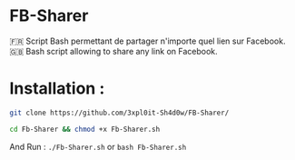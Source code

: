# FB-Sharer
🇫🇷 Script Bash permettant de partager n'importe quel lien sur Facebook.<br>
🇬🇧 Bash script allowing to share any link on Facebook.
# Installation :
```bash
git clone https://github.com/3xpl0it-Sh4d0w/FB-Sharer/
```
```bash
cd Fb-Sharer && chmod +x Fb-Sharer.sh
```
And Run : ```./Fb-Sharer.sh``` or ```bash Fb-Sharer.sh```

